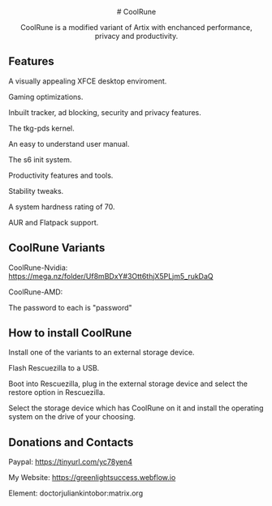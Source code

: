 <p align="center"> # CoolRune
                                                                                                                                      
<p align="center">CoolRune is a modified variant of Artix with enchanced performance, privacy and productivity.

## Features	 
A visually appealing XFCE desktop enviroment.

Gaming optimizations.

Inbuilt tracker, ad blocking, security and privacy features.

The tkg-pds kernel.

An easy to understand user manual.
  
The s6 init system.
  
Productivity features and tools.
  
Stability tweaks.
  
A system hardness rating of 70.

AUR and Flatpack support.
  
## CoolRune Variants
CoolRune-Nvidia: https://mega.nz/folder/Uf8mBDxY#3Ott6thjX5PLjm5_rukDaQ
  
CoolRune-AMD:      

The password to each is "password"
  
## How to install CoolRune
Install one of the variants to an external storage device.

Flash Rescuezilla to a USB.

Boot into Rescuezilla, plug in the external storage device and select the restore option in Rescuezilla.

Select the storage device which has CoolRune on it and install the operating system on the drive of your choosing.
  
## Donations and Contacts
Paypal: https://tinyurl.com/yc78yen4

My Website: https://greenlightsuccess.webflow.io

Element: doctorjuliankintobor:matrix.org
